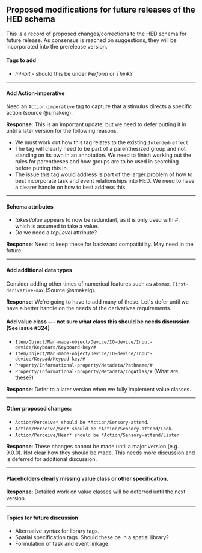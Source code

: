 ## Proposed modifications for future releases of the HED schema

This is a record of proposed changes/corrections to the HED schema for future release. 
As consensus is reached on suggestions, they will be incorporated into the prerelease version. 

#### Tags to add

- *Inhibit* - should this be under *Perform* or *Think*?

<hr/>

#### Add Action-imperative

Need an `Action-imperative` tag to capture that a stimulus directs a specific action (source @smakeig).

**Response**: This is an important update, but we need to defer putting it in until a later
version for the following reasons.  

- We must work out how this tag relates to the existing `Intended-effect`. 
- The tag will clearly need to be part of a parenthesized group and not standing on its own in
an annotation. We need to finish working out the rules for parentheses and how groups are to
be used in searching before putting this in. 
- The issue this tag would address is part of the larger problem of how to best incorporate
task and event relationships into HED. We need to have a clearer handle on how to best address
this.

<hr/>

#### Schema attributes
- *takesValue* appears to now be redundant, as it is only used with #, which is assumed to take a value.  
- Do we need a *topLevel* attribute?  

**Response**: Need to keep these for backward compatibility. May need in the future.

<hr/>

#### Add additional data types

Consider adding other times of numerical features such as `Absmax`, `First-derivative-max`  (Source @smakeig).

**Response**: We're going to have to add many of these.
Let's defer until we have a better handle on the needs of the derivatives requirements.


#### Add value class --- not sure what class this should be needs discussion (See issue #324)

- `Item/Object/Man-made-object/Device/IO-device/Input-device/Keyboard/Keyboard-key/#`  
- `Item/Object/Man-made-object/Device/IO-device/Input-device/Keypad/Keypad-key/#`  
- `Property/Informational-property/Metadata/Pathname/#`  
- `Property/Informational-property/Metadata/CogAtlas/#` (What are these?)  

**Response**:  Defer to a later version when we fully implement value classes.

<hr/>

#### Other proposed changes:
- `Action/Perceive* should be *Action/Sensory-attend`.  
- `Action/Perceive/See* should be *Action/Sensory-attend/Look`.  
- `Action/Perceive/Hear* should be *Action/Sensory-attend/Listen`.  
 
**Response**: These changes cannot be made until a major version (e.g. 9.0.0). Not clear how they should be made. This needs more discussion and is deferred for additional discussion.

<hr/>

#### Placeholders clearly missing value class or other specification.

**Response**: Detailed work on value classes will be deferred until the next version.

<hr/>


#### Topics for future discussion

- Alternative syntax for library tags.  
- Spatial specification tags.  Should these be in a spatial library?  
- Formulation of task and event linkage.  